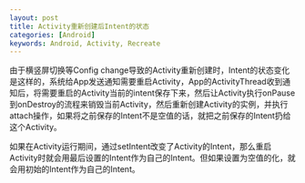 ```yaml
---
layout: post
title: Activity重新创建后Intent的状态
categories: [Android]
keywords: Android, Activity, Recreate
---
```


由于横竖屏切换等Config change导致的Activity重新创建时，Intent的状态变化是这样的，系统给App发送通知需要重启Activity，App的ActivityThread收到通知后，将需要重启的Activity当前的intent保存下来，然后让Activity执行onPause到onDestroy的流程来销毁当前Activity，然后重新创建Activity的实例，并执行attach操作，如果将之前保存的Intent不是空值的话，就把之前保存的Intent扔给这个Activity。

如果在Activity运行期间，通过setIntent改变了Activity的Intent，那么重启Activity时就会用最后设置的Intent作为自己的Intent。但如果设置为空值的化，就会用初始的Intent作为自己的Intent。